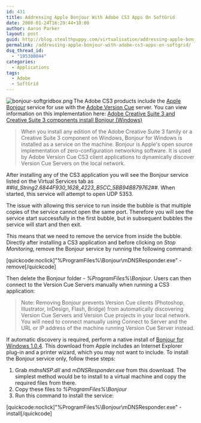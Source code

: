 ```yaml
---
id: 431
title: Addressing Apple Bonjour With Adobe CS3 Apps On SoftGrid
date: 2008-01-24T16:29:44+10:00
author: Aaron Parker
layout: post
guid: http://blog.stealthpuppy.com/virtualisation/addressing-apple-bonjour-with-adobe-cs3-apps-on-softgrid
permalink: /addressing-apple-bonjour-with-adobe-cs3-apps-on-softgrid/
dsq_thread_id:
  - "195380044"
categories:
  - Applications
tags:
  - Adobe
  - SoftGrid
---
```

<img align="left" src="{{site.baseurl}}.com/media/2008/02/bonjour-softgridbox.png" alt="bonjour-softgridbox.png" />The Adobe CS3 products include the [Apple Bonjour](http://www.apple.com/macosx/technology/bonjour.html) service for use with the [Adobe Version Cue](http://www.adobe.com/products/creativesuite/versioncue/) server. You can view information on this implementation here: [Adobe Creative Suite 3 and Creative Suite 3 components install Bonjour (Windows)](http://www.adobe.com/go/kb400982)

> When you install any edition of the Adobe Creative Suite 3 family or a Creative Suite 3 component on Windows, Bonjour for Windows is installed as a service on the machine. Bonjour is Apple's open source implementation of zero-configuration networking software. It is used by Adobe Version Cue CS3 client applications to dynamically discover Version Cue Servers on the local network.

After installing any of the CS3 application you will see the Bonjour service listed on the Virtual Services tab as _##Id\_String2.6844F930\_1628\_4223\_B5CC_5BB94B879762##_. When started, this service will attempt to open UDP 5353.

The issue with allowing this service to run inside the bubble is that multiple copies of the service cannot open the same port. Therefore you will see the service start successfully in the first bubble, but in subsequent bubbles the service will start and then exit.

This means that we need to remove the service from inside the bubble. Directly after installing a CS3 application and before clicking on _Stop Monitoring_, remove the Bonjour service by running the following command:

[quickcode:noclick]"%ProgramFiles%\Bonjour\mDNSResponder.exe" -remove[/quickcode]

Then delete the Bonjour folder - _%ProgramFiles%\Bonjour_. Users can then connect to the Version Cue Servers manually when running a CS3 application:

> Note: Removing Bonjour prevents Version Cue clients (Photoshop, Illustrator, InDesign, Flash, Bridge) from automatically discovering Version Cue Servers and Version Cue projects in your local network. You will need to connect manually using Connect to Server and the URL or IP address of the machine running Version Cue Server instead.

If automatic discovery is required, perform a native install of [Bonjour for Windows 1.0.4](http://www.apple.com/downloads/macosx/apple/windows/bonjourforwindows.html). This download from Apple includes an Internet Explorer plug-in and a printer wizard, which you may not want to include. To install the Bonjour service only, follow these steps:

  1. Grab _mdnsNSP.dll_ and _mDNSResponder.exe_ from this download. The simplest method would be to install to a virtual machine and copy the required files from there.
  2. Copy these files to _%ProgramFiles%\Bonjour_
  3. Run this command to install the service:

[quickcode:noclick]"%ProgramFiles%\Bonjour\mDNSResponder.exe" -install[/quickcode]